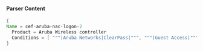#### Parser Content
```Java
{
Name = cef-aruba-nac-logon-2
  Product = Aruba Wireless controller
  Conditions = [ """|Aruba Networks|ClearPass|""", """|Guest Access|""" ]
}
```